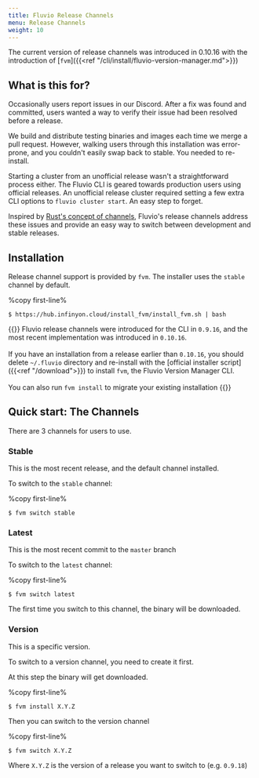 ```yaml
---
title: Fluvio Release Channels
menu: Release Channels
weight: 10
---
```


The current version of release channels was introduced in 0.10.16 with the introduction of [`fvm`]({{<ref "/cli/install/fluvio-version-manager.md">}})


## What is this for?

Occasionally users report issues in our Discord. After a fix was found and committed, users wanted a way to verify their issue had been resolved before a release.

We build and distribute testing binaries and images each time we merge a pull request. However, walking users through this installation was error-prone, and you couldn't easily swap back to stable. You needed to re-install.

Starting a cluster from an unofficial release wasn't a straightforward process either. The Fluvio CLI is geared towards production users using official releases. An unofficial release cluster required setting a few extra CLI options to `fluvio cluster start`. An easy step to forget.

Inspired by [Rust's concept of channels](https://rust-lang.github.io/rustup/concepts/channels.html), Fluvio's release channels address these issues and provide an easy way to switch between development and stable releases.

## Installation

Release channel support is provided by `fvm`. The installer uses the `stable` channel by default.

%copy first-line%
```shell
$ https://hub.infinyon.cloud/install_fvm/install_fvm.sh | bash
```
 

{{<caution>}}
Fluvio release channels were introduced for the CLI in `0.9.16`, and the most recent implementation was introduced in `0.10.16`.
<br><br>
If you have an installation from a release earlier than `0.10.16`, you should delete `~/.fluvio` directory and re-install with the [official installer script]({{<ref "/download">}}) to install `fvm`, the Fluvio Version Manager CLI.
<br><br>
You can also run `fvm install` to migrate your existing installation
{{</caution>}}

## Quick start: The Channels

There are 3 channels for users to use.

### Stable
This is the most recent release, and the default channel installed.

To switch to the `stable` channel:

%copy first-line%
```shell
$ fvm switch stable
```

### Latest
This is the most recent commit to the `master` branch

To switch to the `latest` channel:

%copy first-line%
```shell
$ fvm switch latest 
```

The first time you switch to this channel, the binary will be downloaded.

### Version
This is a specific version.

To switch to a version channel, you need to create it first.

At this step the binary will get downloaded.

%copy first-line%
```shell
$ fvm install X.Y.Z 
```

Then you can switch to the version channel

%copy first-line%
```shell
$ fvm switch X.Y.Z 
```

Where `X.Y.Z` is the version of a release you want to switch to (e.g. `0.9.18`)